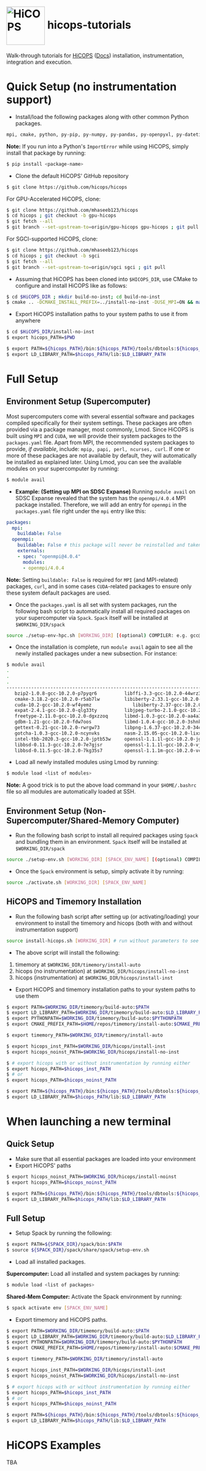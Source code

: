 # <img src="https://user-images.githubusercontent.com/14217455/97767279-84a86100-1af1-11eb-92db-52edf709cb1f.png" width="100" valign="middle" alt="HiCOPS"/> hicops-tutorials
Walk-through tutorials for [HiCOPS](https://github.com/hicops/hicops) ([Docs](https://hicops.github.io)) installation, instrumentation, integration and execution.


# Quick Setup (no instrumentation support)

* Install/load the following packages along with other common Python packages.   

```bash
mpi, cmake, python, py-pip, py-numpy, py-pandas, py-openpyxl, py-datetime, py-argparse, py-matplotlib, py-math, py-subprocess32, py-shutil, py-filecmp, simple-slurm
```  

**Note:** If you run into a Python's `ImportError` while using HiCOPS, simply install that package by running:   

```bash
$ pip install <package-name>
```

* Clone the default HiCOPS' GitHub repository     

```bash
$ git clone https://github.com/hicops/hicops
```

For GPU-Accelerated HiCOPS, clone:

```bash
$ git clone https://github.com/mhaseeb123/hicops
$ cd hicops ; git checkout -b gpu-hicops
$ git fetch --all
$ git branch --set-upstream-to=origin/gpu-hicops gpu-hicops ; git pull
```

For SGCI-supported HiCOPS, clone:

```bash
$ git clone https://github.com/mhaseeb123/hicops
$ cd hicops ; git checkout -b sgci
$ git fetch --all
$ git branch --set-upstream-to=origin/sgci sgci ; git pull
```

* Assuming that HiCOPS has been cloned into `$HICOPS_DIR`, use CMake to configure and install HiCOPS like as follows:   

```bash
$ cd $HiCOPS_DIR ; mkdir build-no-inst; cd build-no-inst
$ cmake .. -DCMAKE_INSTALL_PREFIX=../install-no-inst -DUSE_MPI=ON && make install -j 8
```

* Export HiCOPS installation paths to your system paths to use it from anywhere   

```bash
$ cd $HiCOPS_DIR/install-no-inst
$ export hicops_PATH=$PWD 

$ export PATH=${hicops_PATH}/bin:${hicops_PATH}/tools/dbtools:${hicops_PATH}/tools/ms2prep:${hicops_PATH}/bin/tools:$PATH
$ export LD_LIBRARY_PATH=$hicops_PATH/lib:$LD_LIBRARY_PATH
```


# Full Setup

## Environment Setup (Supercomputer)

Most supercomputers come with several essential software and packages compiled specifically for their system settings. These packages are often provided via a package manager, most commonly, Lmod. Since HiCOPS is built using `MPI` and `CUDA`, we will provide their system packages to the `packages.yaml` file. Apart from MPI, the recommended system packages to provide, *if available*, include: `mpip, papi, perl, ncurses, curl`. If one or more of these packages are not available by default, they will automatically be installed as explained later. Using Lmod, you can see the available modules on your supercomputer by running:   

```bash
$ module avail
```

* **Example: (Setting up MPI on SDSC Expanse)**
Running `module avail` on SDSC Expanse revealed that the system has the `openmpi/4.0.4` MPI package installed. Therefore, we will add an entry for `openmpi` in the `packages.yaml` file right under the `mpi` entry like this:   

```yaml
packages:
  mpi:
    buildable: False
  openmpi:
    buildable: False # this package will never be reinstalled and taken from the system module
    externals:
    - spec: "openmpi@4.0.4"
      modules:
      - openmpi/4.0.4
```

**Note:** Setting `buildable: False` is required for `MPI` (and MPI-related) packages, `curl`, and in some cases `CUDA`-related packages to ensure only these system default packages are used.

* Once the `packages.yaml` is all set with system packages, run the following bash script to automatically install all required packages on your supercomputer via `Spack`. `Spack` itself will be installed at `$WORKING_DIR/spack`    

```bash
source ./setup-env-hpc.sh [WORKING_DIR] [(optional) COMPILER: e.g. gcc@8.4.0, gcc@10.2.0, intel@10.2]] # run without any args to see help
```

* Once the installation is complete, run `module avail` again to see all the newly installed packages under a new subsection. For instance:    

```bash
$ module avail
.
.
.
----------------------------------------------------------------------------------------- /home/hicops/repos/spack/share/spack/modules/linux-rocky8-zen2 -----------------------------------------------------------------------------------------
   bzip2-1.0.8-gcc-10.2.0-p7pyqr6          libffi-3.3-gcc-10.2.0-44wrz3l              pkgconf-1.8.0-gcc-10.2.0-qoshsyz            py-openpyxl-3.0.3-gcc-10.2.0-ifa5gae            python-3.8.12-gcc-10.2.0-aw4rhia          
   cmake-3.18.2-gcc-10.2.0-r5ab7lw         libiberty-2.33.1-gcc-10.2.0-7e4q3wu        py-argparse-1.4.0-gcc-10.2.0-55m6xmo        py-packaging-21.0-gcc-10.2.0-snivqqc            qhull-2020.2-gcc-10.2.0-lu6llmy           
   cuda-10.2-gcc-10.2.0-wf4yemz               libiberty-2.37-gcc-10.2.0-w6eacpx          py-certifi-2021.10.8-gcc-10.2.0-tofhg6y     py-pillow-8.0.0-gcc-10.2.0-pzqbsjc              readline-8.1-gcc-10.2.0-s3cope2           
   expat-2.4.1-gcc-10.2.0-qlg33ty          libjpeg-turbo-2.1.0-gcc-10.2.0-ft6kcw6     py-cppy-1.1.0-gcc-10.2.0-ulimker            py-pip-21.1.2-gcc-10.2.0-yssuqqg                sqlite-3.36.0-gcc-10.2.0-rhsfmfn          
   freetype-2.11.0-gcc-10.2.0-dgxzzoq      libmd-1.0.3-gcc-10.2.0-aa4a3m6             py-cycler-0.10.0-gcc-10.2.0-64cfpo4         py-pyparsing-2.4.7-gcc-10.2.0-di3ftip           util-linux-uuid-2.36.2-gcc-10.2.0-pyzqbni 
   gdbm-1.21-gcc-10.2.0-fdw7oos            libmd-1.0.4-gcc-10.2.0-3shnkkc             py-cython-0.29.24-gcc-10.2.0-vb3eh4j        py-python-dateutil-2.8.2-gcc-10.2.0-xtyniau     xz-5.2.5-gcc-10.2.0-fw6lna7               
   gettext-0.21-gcc-10.2.0-rwrgw73         libpng-1.6.37-gcc-10.2.0-34ctsc6           py-et-xmlfile-1.0.1-gcc-10.2.0-llx4jna      py-setuptools-58.2.0-gcc-10.2.0-s7zywen         zlib-1.2.11-gcc-10.2.0-mi7anth            
   gotcha-1.0.3-gcc-10.2.0-ncynvks         nasm-2.15.05-gcc-10.2.0-lixxuae            py-jdcal-1.3-gcc-10.2.0-rhhkkir             py-setuptools-scm-6.3.2-gcc-10.2.0-3wovec3  
   intel-tbb-2020.3-gcc-10.2.0-jptb53w     openssl-1.1.1l-gcc-10.2.0-jgp74iz          py-kiwisolver-1.3.2-gcc-10.2.0-gsbxoqb      py-six-1.16.0-gcc-10.2.0-s66z7et            
   libbsd-0.11.3-gcc-10.2.0-7e7gjsr        openssl-1.1.1l-gcc-10.2.0-vjisbt2          py-mpi4py-3.0.3-gcc-10.2.0-bvgazap          py-subprocess32-3.5.4-gcc-10.2.0-2bsks4i    
   libbsd-0.11.5-gcc-10.2.0-7kg35s7        openssl-1.1.1m-gcc-10.2.0-vc67utm          py-numpy-1.21.3-gcc-10.2.0-m7ebgua          py-tomli-1.2.1-gcc-10.2.0-ih5srud           

```

* Load all newly installed modules using Lmod by running:   

```bash
$ module load <list of modules>
```

**Note:** A good trick is to put the above load command in your `$HOME/.bashrc` file so all modules are automatically loaded at SSH. 


## Environment Setup (Non-Supercomputer/Shared-Memory Computer)

* Run the following bash script to install all required packages using `Spack` and bundling them in an environment. `Spack` itself will be installed at `$WORKING_DIR/spack`    

```bash
source ./setup-env.sh [WORKING_DIR] [SPACK_ENV_NAME] [(optional) COMPILER: e.g. gcc@8.4.0, gcc@10.2.0, intel@10.2]] # Run without parameters to see the help.
```

* Once the `Spack` environment is setup, simply activate it by running:   

```bash
source ./activate.sh [WORKING_DIR] [SPACK_ENV_NAME]
```

## HiCOPS and Timemory Installation

* Run the following bash script after setting up (or activating/loading) your environment to install the timemory and hicops (both with and without instrumentation support)   

```bash
source install-hicops.sh [WORKING_DIR] # run without parameters to see help
```
* The above script will install the following:   
1. timemory at `$WORKING_DIR/timemory/install-auto`  
2. hicops (no instrumentation) at `$WORKING_DIR/hicops/install-no-inst`   
3. hicops (instrumentation) at `$WORKING_DIR/hicops/install-inst`    

* Export HiCOPS and timemory installation paths to your system paths to use them   

```bash
$ export PATH=$WORKING_DIR/timemory/build-auto:$PATH
$ export LD_LIBRARY_PATH=$WORKING_DIR/timemory/build-auto:$LD_LIBRARY_PATH
$ export PYTHONPATH=$WORKING_DIR/timemory/build-auto:$PYTHONPATH
$ export CMAKE_PREFIX_PATH=$HOME/repos/timemory/install-auto:$CMAKE_PREFIX_PATH

$ export timemory_PATH=$WORKING_DIR/timemory/install-auto

$ export hicops_inst_PATH=$WORKING_DIR/hicops/install-inst
$ export hicops_noinst_PATH=$WORKING_DIR/hicops/install-no-inst

$ # export hicops with or without instrumentation by running either 
$ export hicops_PATH=$hicops_inst_PATH 
$ # or 
$ export hicops_PATH=$hicops_noinst_PATH 

$ export PATH=${hicops_PATH}/bin:${hicops_PATH}/tools/dbtools:${hicops_PATH}/tools/ms2prep:${hicops_PATH}/bin/tools:$PATH
$ export LD_LIBRARY_PATH=$hicops_PATH/lib:$LD_LIBRARY_PATH
```


# When launching a new terminal

## Quick Setup
* Make sure that all essential packages are loaded into your environment
* Export HiCOPS' paths

```bash
$ export hicops_noinst_PATH=$WORKING_DIR/hicops/install-noinst
$ export hicops_PATH=$hicops_noinst_PATH 

$ export PATH=${hicops_PATH}/bin:${hicops_PATH}/tools/dbtools:${hicops_PATH}/tools/ms2prep:${hicops_PATH}/bin/tools:$PATH
$ export LD_LIBRARY_PATH=$hicops_PATH/lib:$LD_LIBRARY_PATH
```
## Full Setup

* Setup Spack by running the following:   

```bash
$ export PATH=${SPACK_DIR}/spack/bin:$PATH
$ source ${SPACK_DIR}/spack/share/spack/setup-env.sh
```

* Load all installed packages.

**Supercomputer:** Load all installed and system packages by running:    

```bash
$ module load <list of packages>
```

**Shared-Mem Computer:** Activate the Spack environment by running:   

```bash
$ spack activate env [SPACK_ENV_NAME]
```

* Export timemory and HiCOPS paths.   

```bash
$ export PATH=$WORKING_DIR/timemory/build-auto:$PATH
$ export LD_LIBRARY_PATH=$WORKING_DIR/timemory/build-auto:$LD_LIBRARY_PATH
$ export PYTHONPATH=$WORKING_DIR/timemory/build-auto:$PYTHONPATH
$ export CMAKE_PREFIX_PATH=$HOME/repos/timemory/install-auto:$CMAKE_PREFIX_PATH

$ export timemory_PATH=$WORKING_DIR/timemory/install-auto

$ export hicops_inst_PATH=$WORKING_DIR/hicops/install-inst
$ export hicops_noinst_PATH=$WORKING_DIR/hicops/install-no-inst

$ # export hicops with or without instrumentation by running either 
$ export hicops_PATH=$hicops_inst_PATH 
$ # or 
$ export hicops_PATH=$hicops_noinst_PATH 

$ export PATH=${hicops_PATH}/bin:${hicops_PATH}/tools/dbtools:${hicops_PATH}/tools/ms2prep:${hicops_PATH}/bin/tools:$PATH
$ export LD_LIBRARY_PATH=$hicops_PATH/lib:$LD_LIBRARY_PATH
```


# HiCOPS Examples
TBA
